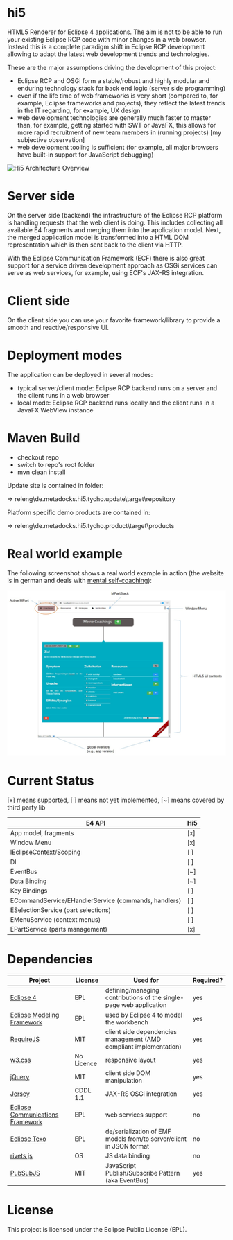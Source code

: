 # hi5
HTML5 Renderer for Eclipse 4 applications.
The aim is not to be able to run your existing Eclipse RCP code with minor changes in a web browser. Instead this is a complete paradigm shift in Eclipse RCP development allowing to adapt the latest web development trends and technologies.

These are the major assumptions driving the development of this project:

- Eclipse RCP and OSGi form a stable/robust and highly modular and enduring technology stack for back end logic (server side programming)
- even if the life time of web frameworks is very short (compared to, for example, Eclipse frameworks and projects), they reflect the latest trends in the IT regarding, for example, UX design
- web development technologies are generally much faster to master than, for example, getting started with SWT or JavaFX, this allows for more rapid recruitment of new team members in (running projects) [my subjective observation]
- web development tooling is sufficient (for example, all major browsers have built-in support for JavaScript debugging)

![Hi5 Architecture Overview](docs/overview-architecture.png "Hi5 Architecture Overview")

# Server side
On the server side (backend) the infrastructure of the Eclipse RCP platform is handling requests that the web client is doing. This includes collecting all available E4 fragments and merging them into the application model. Next, the merged application model is transformed into a HTML DOM representation which is then sent back to the client via HTTP.

With the Eclipse Communication Framework (ECF) there is also great support for a service driven development approach as OSGi services can serve as web services, for example, using ECF's JAX-RS integration.

# Client side
On the client side you can use your favorite framework/library to provide a smooth and reactive/responsive UI.

# Deployment modes
The application can be deployed in several modes:
- typical server/client mode: Eclipse RCP backend runs on a server and the client runs in a web browser
- local mode: Eclipse RCP backend runs locally and the client runs in a JavaFX WebView instance

# Maven Build
- checkout repo
- switch to repo's root folder
- mvn clean install

Update site is contained in folder:

=> releng\de.metadocks.hi5.tycho.update\target\repository

Platform specific demo products are contained in:

=> releng\de.metadocks.hi5.tycho.product\target\products


# Real world example
The following screenshot shows a real world example in action (the website is in german and deals with [mental self-coaching](http://syflux.de "syflux.de")):

![syflux](https://github.com/erdalkaraca/hi5/raw/master/docs/syflux-example.jpg "Syflux - a self-coaching web app")

# Current Status
[x] means supported, [ ] means not yet implemented, [~] means covered by third party lib

| E4 API | Hi5 |
| --- | --- |
| App model, fragments | [x] |
| Window Menu | [x] |
| IEclipseContext/Scoping | [ ] |
| DI | [ ] |
| EventBus | [~] |
| Data Binding | [~] |
| Key Bindings | [ ] |
| ECommandService/EHandlerService (commands, handlers) | [ ] |
| ESelectionService (part selections) | [ ] |
| EMenuService (context menus) | [ ] |
| EPartService (parts management) | [x] |

# Dependencies

| Project | License | Used for | Required? |
| --- | --- | --- | --- |
| [Eclipse 4](https://wiki.eclipse.org/Eclipse4) | EPL | defining/managing contributions of the single-page web application | yes |
| [Eclipse Modeling Framework](https://eclipse.org/modeling/emf/) | EPL | used by Eclipse 4 to model the workbench | yes |
| [RequireJS](http://requirejs.org) | MIT | client side dependencies management (AMD compliant implementation) | yes |
| [w3.css](http://www.w3schools.com/w3css/) | No Licence | responsive layout | yes |
| [jQuery](https://jquery.com) | MIT | client side DOM manipulation | yes |
| [Jersey](https://jersey.java.net) | CDDL 1.1 | JAX-RS OSGi integration | yes |
| [Eclipse Communications Framework](https://www.eclipse.org/ecf/) | EPL | web services support | no |
| [Eclipse Texo](https://wiki.eclipse.org/Texo) | EPL | de/serialization of EMF models from/to server/client in JSON format | no |
| [rivets js](http://rivetsjs.com) | OS | JS data binding | no |
| [PubSubJS](https://github.com/mroderick/PubSubJS) | MIT | JavaScript Publish/Subscribe Pattern (aka EventBus) | yes |

# License
This project is licensed under the Eclipse Public License (EPL).
